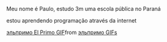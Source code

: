 Meu nome é Paulo, estudo 3m uma escola pública no Paraná

estou aprendendo programação através da internet
<div class="tenor-gif-embed" data-postid="24716890" data-share-method="host" data-aspect-ratio="1" data-width="100%"><a href="https://tenor.com/view/%D1%8D%D0%BB%D1%8C%D0%BF%D1%80%D0%B8%D0%BC%D0%BE-el-primo-brawl-brawl-stars-stars-gif-24716890">эльпримо El Primo GIF</a>from <a href="https://tenor.com/search/%D1%8D%D0%BB%D1%8C%D0%BF%D1%80%D0%B8%D0%BC%D0%BE-gifs">эльпримо GIFs</a></div> <script type="text/javascript" async src="https://tenor.com/embed.js"></script>
